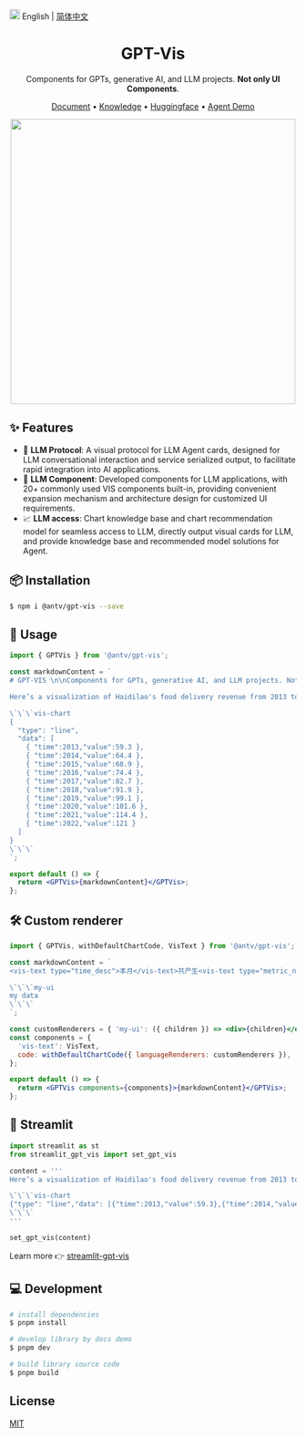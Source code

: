<img src="https://gw.alipayobjects.com/zos/antfincdn/R8sN%24GNdh6/language.svg" width="18"> English | [简体中文](./README.zh-CN.md)

<h1 align="center">GPT-Vis</h1>

<div align="center">

Components for GPTs, generative AI, and LLM projects. **Not only UI Components**.

<p align="center">
  <a href="https://gpt-vis.antv.vision" target="_blank">Document</a> •
  <a href="/knowledges" target="_blank">Knowledge</a> •
  <a href="https://huggingface.co/antvis" target="_blank">Huggingface</a> •
  <a href="https://tbox.alipay.com/share/202410APr1n200110168?platform=WebService" target="_blank">Agent Demo</a>
</p>

<div align="center">
  <img src="https://github.com/eosphoros-ai/GPT-Vis/assets/17919400/c8804ffb-d3d6-45d3-846f-cf217681ab05" width=500">
</div>

</div>

## ✨ Features

- 🤖 **LLM Protocol**: A visual protocol for LLM Agent cards, designed for LLM conversational interaction and service serialized output, to facilitate rapid integration into AI applications.
- 🍡 **LLM Component**: Developed components for LLM applications, with 20+ commonly used VIS components built-in, providing convenient expansion mechanism and architecture design for customized UI requirements.
- 📈 **LLM access**: Chart knowledge base and chart recommendation model for seamless access to LLM, directly output visual cards for LLM, and provide knowledge base and recommended model solutions for Agent.

## 📦 Installation

```bash
$ npm i @antv/gpt-vis --save
```

## 🔨 Usage

```jsx
import { GPTVis } from '@antv/gpt-vis';

const markdownContent = `
# GPT-VIS \n\nComponents for GPTs, generative AI, and LLM projects. Not only UI Components.

Here’s a visualization of Haidilao's food delivery revenue from 2013 to 2022. You can see a steady increase over the years, with notable *growth* particularly in recent years.

\`\`\`vis-chart
{
  "type": "line",
  "data": [
    { "time":2013,"value":59.3 },
    { "time":2014,"value":64.4 },
    { "time":2015,"value":68.9 },
    { "time":2016,"value":74.4 },
    { "time":2017,"value":82.7 },
    { "time":2018,"value":91.9 },
    { "time":2019,"value":99.1 },
    { "time":2020,"value":101.6 },
    { "time":2021,"value":114.4 },
    { "time":2022,"value":121 }
  ]
}
\`\`\`
`;

export default () => {
  return <GPTVis>{markdownContent}</GPTVis>;
};
```

## 🛠 Custom renderer

```jsx
import { GPTVis, withDefaultChartCode, VisText } from '@antv/gpt-vis';

const markdownContent = `
<vis-text type="time_desc">本月</vis-text>共产生<vis-text type="metric_name">决策数量</vis-text><vis-text type="metric_value">2,783</vis-text>个，环比<vis-text type="trend_desc">增长</vis-text><vis-text type="ratio_value_pos">15.2%</vis-text>。<vis-text type="dim_name">高优先级决策</vis-text>占比<vis-text type="proportion">56.2%</vis-text>，呈现稳定<vis-text type="trend_desc" origin="[1, 2, 6, 18, 24, 48]">上升</vis-text>趋势，预计<vis-text type="time_desc">下月</vis-text>将突破<vis-text type="metric_value">3,000</vis-text>大关。

\`\`\`my-ui
my data
\`\`\`
`;

const customRenderers = { 'my-ui': ({ children }) => <div>{children}</div> };
const components = {
  'vis-text': VisText,
  code: withDefaultChartCode({ languageRenderers: customRenderers }),
};

export default () => {
  return <GPTVis components={components}>{markdownContent}</GPTVis>;
};
```

## 🐍 Streamlit

```python
import streamlit as st
from streamlit_gpt_vis import set_gpt_vis

content = '''
Here’s a visualization of Haidilao's food delivery revenue from 2013 to 2022. You can see a steady increase over the years, with notable *growth* particularly in recent years.

\`\`\`vis-chart
{"type": "line","data": [{"time":2013,"value":59.3},{"time":2014,"value":64.4},{"time":2015,"value":68.9},{"time":2016,"value":74.4},{"time":2017,"value":82.7},{"time":2018,"value":91.9},{"time":2019,"value":99.1},{"time":2020,"value":101.6},{"time":2021,"value":114.4},{"time":2022,"value":121}]}
\`\`\`
'''

set_gpt_vis(content)
```

Learn more 👉 [streamlit-gpt-vis](https://github.com/antvis/GPT-Vis/bindings/streamlit-gpt-vis)

## 💻 Development

```bash
# install dependencies
$ pnpm install

# develop library by docs demo
$ pnpm dev

# build library source code
$ pnpm build
```

## License

[MIT](./LICENSE)
